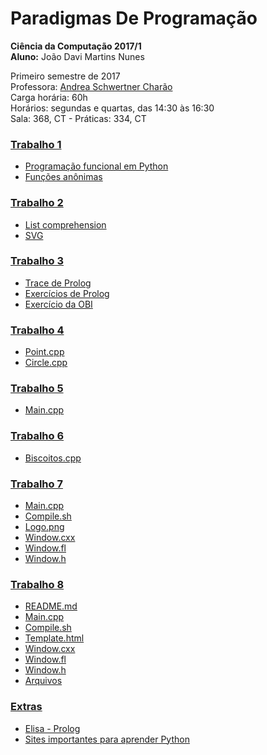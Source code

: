 # Paradigmas De Programação

<strong>Ciência da Computação 2017/1</strong> <br>
<strong>Aluno:</strong> João Davi Martins Nunes<br>

Primeiro semestre de 2017 <br>
Professora: [Andrea Schwertner Charão](https://github.com/AndreaInfUFSM/elc117-2017a) <br>
Carga horária: 60h <br>
Horários: segundas e quartas, das 14:30 às 16:30 <br>
Sala: 368, CT - Práticas: 334, CT <br>


### [Trabalho 1](https://github.com/JoaoDaviMNunes/ParadigmasDeProgramacao/tree/master/t1) <br>
- [Programação funcional em Python](https://github.com/JoaoDaviMNunes/ParadigmasDeProgramacao/blob/master/t1/t1parte1.py) <br>
- [Funções anônimas](https://github.com/JoaoDaviMNunes/ParadigmasDeProgramacao/blob/master/t1/t1parte2.py) <br>


### [Trabalho 2](https://github.com/JoaoDaviMNunes/ParadigmasDeProgramacao/tree/master/t2) <br>
- [List comprehension](https://github.com/JoaoDaviMNunes/ParadigmasDeProgramacao/blob/master/t2/t2parte1.py) <br>
- [SVG](https://github.com/JoaoDaviMNunes/ParadigmasDeProgramacao/blob/master/t2/t2parte2.py) <br>


### [Trabalho 3](https://github.com/JoaoDaviMNunes/ParadigmasDeProgramacao/tree/master/t3) <br>
- [Trace de Prolog](https://github.com/JoaoDaviMNunes/ParadigmasDeProgramacao/blob/master/t3/t3parte1.md) <br>
- [Exercícios de Prolog](https://github.com/JoaoDaviMNunes/ParadigmasDeProgramacao/blob/master/t3/t3parte2.pl) <br>
- [Exercício da OBI](https://github.com/JoaoDaviMNunes/ParadigmasDeProgramacao/blob/master/t3/t3parte3.pl) <br>


### [Trabalho 4](https://github.com/JoaoDaviMNunes/ParadigmasDeProgramacao/tree/master/t4) <br>
- [Point.cpp](https://github.com/JoaoDaviMNunes/ParadigmasDeProgramacao/blob/master/t4/point.cpp) <br>
- [Circle.cpp](https://github.com/JoaoDaviMNunes/ParadigmasDeProgramacao/blob/master/t4/circle.cpp) <br>


### [Trabalho 5](https://github.com/JoaoDaviMNunes/ParadigmasDeProgramacao/tree/master/t5) <br>
- [Main.cpp](https://github.com/JoaoDaviMNunes/ParadigmasDeProgramacao/blob/master/t5/main.cpp) <br>

### [Trabalho 6](https://github.com/JoaoDaviMNunes/ParadigmasDeProgramacao/tree/master/t6) <br>
- [Biscoitos.cpp](https://github.com/JoaoDaviMNunes/ParadigmasDeProgramacao/blob/master/t6/biscoitos.cpp) <br>

### [Trabalho 7](https://github.com/JoaoDaviMNunes/ParadigmasDeProgramacao/tree/master/t7) <br>
- [Main.cpp](https://github.com/JoaoDaviMNunes/ParadigmasDeProgramacao/blob/master/t7/main.cpp) <br>
- [Compile.sh](https://github.com/JoaoDaviMNunes/ParadigmasDeProgramacao/blob/master/t7/compile.sh) <br>
- [Logo.png](https://github.com/JoaoDaviMNunes/ParadigmasDeProgramacao/blob/master/t7/logo.png) <br>
- [Window.cxx](https://github.com/JoaoDaviMNunes/ParadigmasDeProgramacao/blob/master/t7/window.cxx) <br>
- [Window.fl](https://github.com/JoaoDaviMNunes/ParadigmasDeProgramacao/blob/master/t7/window.fl) <br>
- [Window.h](https://github.com/JoaoDaviMNunes/ParadigmasDeProgramacao/blob/master/t7/window.h) <br>

### [Trabalho 8](https://github.com/JoaoDaviMNunes/ParadigmasDeProgramacao/tree/master/t8) <br>
- [README.md](https://github.com/JoaoDaviMNunes/ParadigmasDeProgramacao/blob/master/t8/README.md) <br>
- [Main.cpp](https://github.com/JoaoDaviMNunes/ParadigmasDeProgramacao/blob/master/t8/main.cpp) <br>
- [Compile.sh](https://github.com/JoaoDaviMNunes/ParadigmasDeProgramacao/blob/master/t8/compile.sh) <br>
- [Template.html](https://github.com/JoaoDaviMNunes/ParadigmasDeProgramacao/blob/master/t8/template.html) <br>
- [Window.cxx](https://github.com/JoaoDaviMNunes/ParadigmasDeProgramacao/blob/master/t8/window.cxx) <br>
- [Window.fl](https://github.com/JoaoDaviMNunes/ParadigmasDeProgramacao/blob/master/t8/window.fl) <br>
- [Window.h](https://github.com/JoaoDaviMNunes/ParadigmasDeProgramacao/blob/master/t8/window.h) <br>
- [Arquivos](https://github.com/JoaoDaviMNunes/ParadigmasDeProgramacao/tree/master/t8/arquivos) <br>

### [Extras](https://github.com/JoaoDaviMNunes/ParadigmasDeProgramacao/tree/master/Extras)<br>
- [Elisa - Prolog](https://github.com/JoaoDaviMNunes/ParadigmasDeProgramacao/blob/master/Extras/Elisa_prolog.md) <br>
- [Sites importantes para aprender Python](https://github.com/JoaoDaviMNunes/ParadigmasDeProgramacao/blob/master/Extras/Sites%20Importantes%20Python.md) <br>

